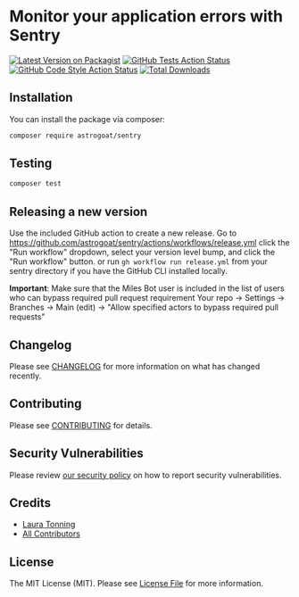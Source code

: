 # Monitor your application errors with Sentry

[![Latest Version on Packagist](https://img.shields.io/packagist/v/astrogoat/sentry.svg?style=flat-square)](https://packagist.org/packages/astrogoat/sentry)
[![GitHub Tests Action Status](https://img.shields.io/github/workflow/status/astrogoat/sentry/run-tests?label=tests)](https://github.com/astrogoat/sentry/actions?query=workflow%3Arun-tests+branch%3Amain)
[![GitHub Code Style Action Status](https://img.shields.io/github/workflow/status/astrogoat/sentry/Check%20&%20fix%20styling?label=code%20style)](https://github.com/astrogoat/sentry/actions?query=workflow%3A"Check+%26+fix+styling"+branch%3Amain)
[![Total Downloads](https://img.shields.io/packagist/dt/astrogoat/sentry.svg?style=flat-square)](https://packagist.org/packages/astrogoat/sentry)

## Installation

You can install the package via composer:

```bash
composer require astrogoat/sentry
```

## Testing

```bash
composer test
```

## Releasing a new version

Use the included GitHub action to create a new release.
Go to https://github.com/astrogoat/sentry/actions/workflows/release.yml click the "Run workflow" dropdown, select your version level bump, and click the "Run workflow" button.
or run `gh workflow run release.yml` from your sentry directory if you have the GitHub CLI installed locally.

**Important**: Make sure that the Miles Bot user is included in the list of users who can bypass required pull request requirement
Your repo -> Settings -> Branches -> Main (edit) -> "Allow specified actors to bypass required pull requests"


## Changelog

Please see [CHANGELOG](CHANGELOG.md) for more information on what has changed recently.


## Contributing

Please see [CONTRIBUTING](.github/CONTRIBUTING.md) for details.


## Security Vulnerabilities

Please review [our security policy](../../security/policy) on how to report security vulnerabilities.


## Credits

- [Laura Tonning](https://github.com/tonning)
- [All Contributors](../../contributors)

## License

The MIT License (MIT). Please see [License File](LICENSE.md) for more information.
